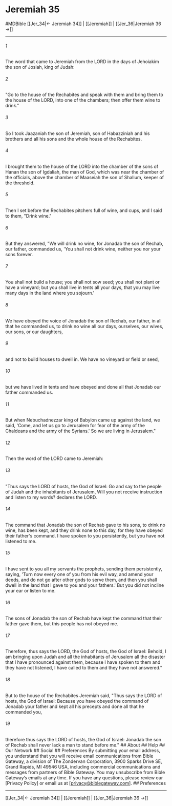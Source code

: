 # Jeremiah 35
#MDBible
[[Jer_34|← Jeremiah 34]] | [[Jeremiah]] | [[Jer_36|Jeremiah 36 →]]

***






###### 1 


The word that came to Jeremiah from the LORD in the days of Jehoiakim the son of Josiah, king of Judah: 





###### 2 


"Go to the house of the Rechabites and speak with them and bring them to the house of the LORD, into one of the chambers; then offer them wine to drink." 





###### 3 


So I took Jaazaniah the son of Jeremiah, son of Habazziniah and his brothers and all his sons and the whole house of the Rechabites. 





###### 4 


I brought them to the house of the LORD into the chamber of the sons of Hanan the son of Igdaliah, the man of God, which was near the chamber of the officials, above the chamber of Maaseiah the son of Shallum, keeper of the threshold. 





###### 5 


Then I set before the Rechabites pitchers full of wine, and cups, and I said to them, "Drink wine." 





###### 6 


But they answered, "We will drink no wine, for Jonadab the son of Rechab, our father, commanded us, 'You shall not drink wine, neither you nor your sons forever. 





###### 7 


You shall not build a house; you shall not sow seed; you shall not plant or have a vineyard; but you shall live in tents all your days, that you may live many days in the land where you sojourn.' 





###### 8 


We have obeyed the voice of Jonadab the son of Rechab, our father, in all that he commanded us, to drink no wine all our days, ourselves, our wives, our sons, or our daughters, 





###### 9 


and not to build houses to dwell in. We have no vineyard or field or seed, 





###### 10 


but we have lived in tents and have obeyed and done all that Jonadab our father commanded us. 





###### 11 


But when Nebuchadnezzar king of Babylon came up against the land, we said, 'Come, and let us go to Jerusalem for fear of the army of the Chaldeans and the army of the Syrians.' So we are living in Jerusalem." 





###### 12 


Then the word of the LORD came to Jeremiah: 





###### 13 


"Thus says the LORD of hosts, the God of Israel: Go and say to the people of Judah and the inhabitants of Jerusalem, Will you not receive instruction and listen to my words? declares the LORD. 





###### 14 


The command that Jonadab the son of Rechab gave to his sons, to drink no wine, has been kept, and they drink none to this day, for they have obeyed their father's command. I have spoken to you persistently, but you have not listened to me. 





###### 15 


I have sent to you all my servants the prophets, sending them persistently, saying, 'Turn now every one of you from his evil way, and amend your deeds, and do not go after other gods to serve them, and then you shall dwell in the land that I gave to you and your fathers.' But you did not incline your ear or listen to me. 





###### 16 


The sons of Jonadab the son of Rechab have kept the command that their father gave them, but this people has not obeyed me. 





###### 17 


Therefore, thus says the LORD, the God of hosts, the God of Israel: Behold, I am bringing upon Judah and all the inhabitants of Jerusalem all the disaster that I have pronounced against them, because I have spoken to them and they have not listened, I have called to them and they have not answered." 





###### 18 


But to the house of the Rechabites Jeremiah said, "Thus says the LORD of hosts, the God of Israel: Because you have obeyed the command of Jonadab your father and kept all his precepts and done all that he commanded you, 





###### 19 


therefore thus says the LORD of hosts, the God of Israel: Jonadab the son of Rechab shall never lack a man to stand before me." ## About ## Help ## Our Network ## Social ## Preferences By submitting your email address, you understand that you will receive email communications from Bible Gateway, a division of The Zondervan Corporation, 3900 Sparks Drive SE, Grand Rapids, MI 49546 USA, including commercial communications and messages from partners of Bible Gateway. You may unsubscribe from Bible Gateway&rsquo;s emails at any time. If you have any questions, please review our [Privacy Policy] or email us at [privacy@biblegateway.com]. ## Preferences

***

[[Jer_34|← Jeremiah 34]] | [[Jeremiah]] | [[Jer_36|Jeremiah 36 →]]
